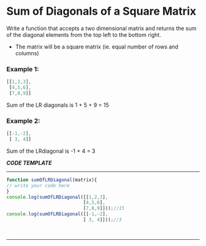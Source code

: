 # Sum of Diagonals of a Square Matrix
Write a function that accepts a two dimensional matrix and returns the sum of the diagonal elements from the top left to the bottom right.
* The matrix will be a square matrix (ie. equal number of rows and columns)

 
### Example 1:
```js
[[1,2,3],
 [4,5,6],
 [7,8,9]]
```
Sum of the LR diagonals is 1 + 5 + 9 = 15

### Example 2:
```js
[[-1,-2],
 [ 3, 4]]
```
Sum of the LRdiagonal is -1 + 4 = 3



***CODE TEMPLATE***
****************************

```js
function sumOfLRDiagonal(matrix){
// write your code here
}
console.log(sumOfLRDiagonal([[1,2,3],
                            [4,5,6],
                            [7,8,9]]));//15
console.log(sumOfLRDiagonal([[-1,-2],
                            [ 3, 4]]));//3

                            
```
*******************************
